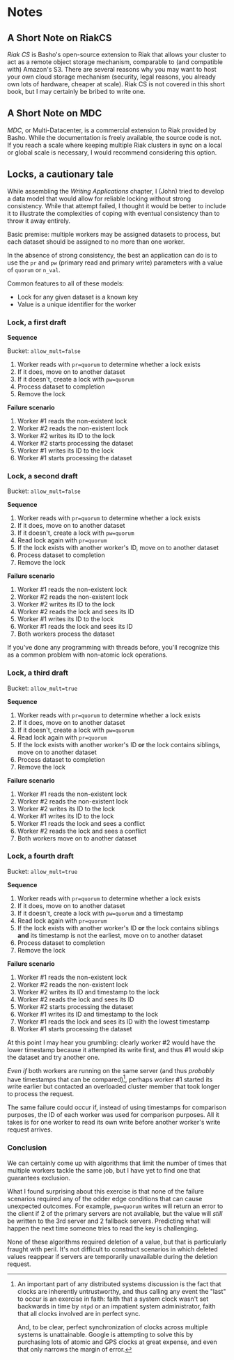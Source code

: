 # Notes

## A Short Note on RiakCS

*Riak CS* is Basho's open-source extension to Riak that allows your cluster to act as
a remote object storage mechanism, comparable to (and compatible with) Amazon's
S3. There are several reasons why you may want to host your own cloud storage mechanism
(security, legal reasons, you already own lots of hardware, cheaper at scale).
Riak CS is not covered in this short book, but I may certainly be bribed to
write one.

## A Short Note on MDC

*MDC*, or Multi-Datacenter, is a commercial extension to Riak provided by Basho.
While the documentation is freely available, the source code is not. If you reach
a scale where keeping multiple Riak clusters in sync on a local or global scale is
necessary, I would recommend considering this option.

## Locks, a cautionary tale

While assembling the *Writing Applications* chapter, I (John) tried to develop a data model
that would allow for reliable locking without strong consistency. While that attempt failed,
I thought it would be better to include it to illustrate the complexities of coping
with eventual consistency than to throw it away entirely.

Basic premise: multiple workers may be assigned datasets to process,
but each dataset should be assigned to no more than one worker.

In the absence of strong consistency, the best an application can do
is to use the `pr` and `pw` (primary read and primary write) parameters with
a value of `quorum` or `n_val`.

Common features to all of these models:

* Lock for any given dataset is a known key
* Value is a unique identifier for the worker

### Lock, a first draft

__Sequence__

Bucket: `allow_mult=false`

1. Worker reads with `pr=quorum` to determine whether a lock exists
2. If it does, move on to another dataset
3. If it doesn't, create a lock with `pw=quorum`
4. Process dataset to completion
5. Remove the lock

__Failure scenario__

1. Worker #1 reads the non-existent lock
2. Worker #2 reads the non-existent lock
3. Worker #2 writes its ID to the lock
4. Worker #2 starts processing the dataset
4. Worker #1 writes its ID to the lock
5. Worker #1 starts processing the dataset

### Lock, a second draft

Bucket: `allow_mult=false`

__Sequence__

1. Worker reads with `pr=quorum` to determine whether a lock exists
2. If it does, move on to another dataset
3. If it doesn't, create a lock with `pw=quorum`
4. Read lock again with `pr=quorum`
5. If the lock exists with another worker's ID, move on to another
   dataset
6. Process dataset to completion
7. Remove the lock

__Failure scenario__

1. Worker #1 reads the non-existent lock
2. Worker #2 reads the non-existent lock
3. Worker #2 writes its ID to the lock
4. Worker #2 reads the lock and sees its ID
5. Worker #1 writes its ID to the lock
6. Worker #1 reads the lock and sees its ID
7. Both workers process the dataset


If you've done any programming with threads before, you'll recognize
this as a common problem with non-atomic lock operations.

### Lock, a third draft

Bucket: `allow_mult=true`

__Sequence__

1. Worker reads with `pr=quorum` to determine whether a lock exists
2. If it does, move on to another dataset
3. If it doesn't, create a lock with `pw=quorum`
4. Read lock again with `pr=quorum`
5. If the lock exists with another worker's ID **or** the lock
contains siblings, move on to another dataset
6. Process dataset to completion
7. Remove the lock

__Failure scenario__

1. Worker #1 reads the non-existent lock
2. Worker #2 reads the non-existent lock
3. Worker #2 writes its ID to the lock
5. Worker #1 writes its ID to the lock
6. Worker #1 reads the lock and sees a conflict
7. Worker #2 reads the lock and sees a conflict
8. Both workers move on to another dataset

### Lock, a fourth draft

Bucket: `allow_mult=true`

__Sequence__

1. Worker reads with `pr=quorum` to determine whether a lock exists
2. If it does, move on to another dataset
3. If it doesn't, create a lock with `pw=quorum` and a timestamp
4. Read lock again with `pr=quorum`
5. If the lock exists with another worker's ID **or** the lock
contains siblings **and** its timestamp is not the earliest, move on
to another dataset
6. Process dataset to completion
7. Remove the lock

__Failure scenario__

1. Worker #1 reads the non-existent lock
2. Worker #2 reads the non-existent lock
3. Worker #2 writes its ID and timestamp to the lock
4. Worker #2 reads the lock and sees its ID
5. Worker #2 starts processing the dataset
6. Worker #1 writes its ID and timestamp to the lock
7. Worker #1 reads the lock and sees its ID with the lowest timestamp
8. Worker #1 starts processing the dataset

At this point I may hear you grumbling: clearly worker #2 would have
the lower timestamp because it attempted its write first, and thus #1
would skip the dataset and try another one.

*Even if* both workers are running on the same server (and thus
*probably* have timestamps that can be compared)[^clock-comparisons],
perhaps worker #1 started its write earlier but contacted an overloaded cluster
member that took longer to process the request.

[^clock-comparisons]: An important part of any distributed systems
discussion is the fact that clocks are inherently untrustworthy, and
thus calling any event the "last" to occur is an exercise in faith:
faith that a system clock wasn't set backwards in time by `ntpd` or an
impatient system administrator, faith that all clocks involved are in
perfect sync.

    And, to be clear, perfect synchronization of clocks across
    multiple systems is unattainable. Google is attempting to solve
    this by purchasing lots of atomic and GPS clocks at great expense,
    and even that only narrows the margin of error.


The same failure could occur if, instead of using timestamps for
comparison purposes, the ID of each worker was used for comparison
purposes. All it takes is for one worker to read its own write before
another worker's write request arrives.

### Conclusion

We can certainly come up with algorithms that limit the number of
times that multiple workers tackle the same job, but I have yet to
find one that guarantees exclusion.

What I found surprising about this exercise is that none of the
failure scenarios required any of the odder edge conditions that can
cause unexpected outcomes. For example, `pw=quorum` writes will return
an error to the client if 2 of the primary servers are not available,
but the value will *still* be written to the 3rd server and 2 fallback
servers. Predicting what will happen the next time someone tries to
read the key is challenging.

None of these algorithms required deletion of a value, but that is
particularly fraught with peril. It's not difficult to construct
scenarios in which deleted values reappear if servers are temporarily
unavailable during the deletion request.

